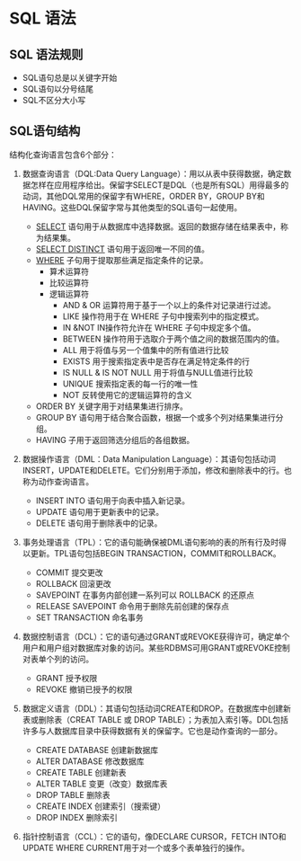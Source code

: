 # SQL 语法

## SQL 语法规则

* SQL语句总是以关键字开始
* SQL语句以分号结尾
* SQL不区分大小写

## SQL语句结构

结构化查询语言包含6个部分：

1. 数据查询语言（DQL:Data Query Language）：用以从表中获得数据，确定数据怎样在应用程序给出。保留字SELECT是DQL（也是所有SQL）用得最多的动词，其他DQL常用的保留字有WHERE，ORDER BY，GROUP BY和HAVING。这些DQL保留字常与其他类型的SQL语句一起使用。
   * [SELECT](grammar/01-SELECT.md) 语句用于从数据库中选择数据。返回的数据存储在结果表中，称为结果集。
   * [SELECT DISTINCT](grammar/02-SELECT-DISTINCT.md)  语句用于返回唯一不同的值。
   * [WHERE](grammar/03-WHERE.md) 子句用于提取那些满足指定条件的记录。
     * 算术运算符
     * 比较运算符
     * 逻辑运算符
       * AND & OR  运算符用于基于一个以上的条件对记录进行过滤。
       * LIKE 操作符用于在 WHERE 子句中搜索列中的指定模式。
       * IN &NOT IN操作符允许在 WHERE 子句中规定多个值。
       * BETWEEN 操作符用于选取介于两个值之间的数据范围内的值。
       * ALL 用于将值与另一个值集中的所有值进行比较
       * EXISTS 用于搜索指定表中是否存在满足特定条件的行
       * IS NULL & IS NOT NULL 用于将值与NULL值进行比较
       * UNIQUE 搜索指定表的每一行的唯一性
       * NOT 反转使用它的逻辑运算符的含义
   * ORDER BY 关键字用于对结果集进行排序。
   * GROUP BY 语句用于结合聚合函数，根据一个或多个列对结果集进行分组。
   * HAVING 子用于返回筛选分组后的各组数据。
   
2. 数据操作语言（DML：Data Manipulation Language）：其语句包括动词INSERT，UPDATE和DELETE。它们分别用于添加，修改和删除表中的行。也称为动作查询语言。
   * INSERT INTO 语句用于向表中插入新记录。
   * UPDATE 语句用于更新表中的记录。
   * DELETE 语句用于删除表中的记录。
   
3. 事务处理语言（TPL）：它的语句能确保被DML语句影响的表的所有行及时得以更新。TPL语句包括BEGIN TRANSACTION，COMMIT和ROLLBACK。
   * COMMIT 提交更改
   * ROLLBACK 回滚更改
   * SAVEPOINT 在事务内部创建一系列可以 ROLLBACK 的还原点
   * RELEASE SAVEPOINT 命令用于删除先前创建的保存点
   * SET TRANSACTION 命名事务

4. 数据控制语言（DCL）：它的语句通过GRANT或REVOKE获得许可，确定单个用户和用户组对数据库对象的访问。某些RDBMS可用GRANT或REVOKE控制对表单个列的访问。
   * GRANT 授予权限
   * REVOKE 撤销已授予的权限

5. 数据定义语言（DDL）：其语句包括动词CREATE和DROP。在数据库中创建新表或删除表（CREAT TABLE 或 DROP TABLE）；为表加入索引等。DDL包括许多与人数据库目录中获得数据有关的保留字。它也是动作查询的一部分。
   * CREATE DATABASE 创建新数据库
   * ALTER DATABASE 修改数据库
   * CREATE TABLE 创建新表
   * ALTER TABLE 变更（改变）数据库表
   * DROP TABLE 删除表
   * CREATE INDEX 创建索引（搜索键）
   * DROP INDEX 删除索引

6. 指针控制语言（CCL）：它的语句，像DECLARE CURSOR，FETCH INTO和UPDATE WHERE CURRENT用于对一个或多个表单独行的操作。
